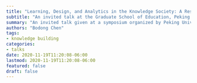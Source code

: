 ```yaml
---
title: "Learning, Design, and Analytics in the Knowledge Society: A Research Agenda"
subtitle: "An invited talk at the Graduate School of Education, Peking University"
summary: "An invited talk given at a symposium organized by Peking University Graduate School of Education"
authors: "Bodong Chen"
tags:
- knowledge building
categories:
- talks
date: 2020-11-19T11:20:08-06:00
lastmod: 2020-11-19T11:20:08-06:00
featured: false
draft: false
---
```

